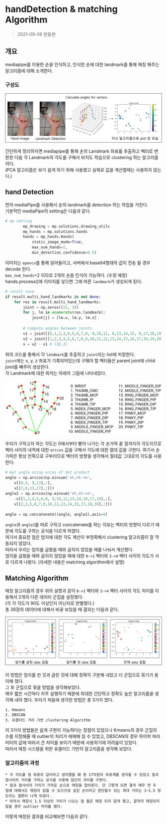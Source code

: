 # handDetection & matching Algorithm

> 2021-09-06 한동현  


## 개요  

mediapipe를 이용한 손을 인식하고, 인식한 손에 대한 landmark를 통해 매칭 해주는 알고리즘에 대해 소개한다.  


### 구성도  

<img src="img/1.png">  

간단하게 정리하자면 mediapipe를 통해 손의 Landmark 좌표를 추출하고 벡터로 변환한 다음 각 Landmark의 각도를 구해서 비지도 학습으로 clustering 하는 알고리즘이다.  
(PCA 알고리즘은 보기 쉽게 하기 위해 사용했고 실제로 값을 계산할때는 사용하지 않는다.)  


## hand Detection  

먼저 mediaPipe를 사용해서 손의 landmark를 detection 하는 작업을 거친다.  
기본적인 mediaPipe의 setting은 다음과 같다.  

``` python
# mp setting
        mp_drawing = mp.solutions.drawing_utils
        mp_hands = mp.solutions.hands
        hands = mp_hands.Hands(
            static_image_mode=True,
            max_num_hands=2,
            min_detection_confidence=0.5)
```

이미지는 `opencv`를 통해 읽어들이고, 서버에서 base64형태의 값이 전송 될 경우 decode 한다.  
`max_num_hands`=2 이므로 2개의 손을 인식이 가능하다. (수정 예정)  
hands.process()에 이미지를 넣으면 그에 따른 `landmark`가 생성되게 된다.  

``` python
# result save
if result.multi_hand_landmarks is not None:
    for res in result.multi_hand_landmarks:
        joint = np.zeros((21, 3))
        for j, lm in enumerate(res.landmark):
            joint[j] = [lm.x, lm.y, lm.z]

        # Compute angles between joints
        v1 = joint[[0,1,2,3,0,5,6,7,0, 9,10,11, 0,13,14,15, 0,17,18,19],:] # Parent joint
        v2 = joint[[1,2,3,4,5,6,7,8,9,10,11,12,13,14,15,16,17,18,19,20],:] # Child joint
        v = v2 - v1 # [20,3]
```  

위의 코드를 통해서 각 `landmark`를 추출하고 `joint`라는 list에 저장한다.  
`joint`에는 x, y, z 좌표가 기록되어있는데 구해야 할 벡터들은 parent joint에 child joint를 빼주어 생성한다.  
각 Landmark에 대한 위치는 아래의 그림에 나타내었다.  

<img src = "img/2.png">  

우리가 구하고자 하는 각도는 0에서부터 뻗어 나가는 각 손가락 끝 점까지의 각도이므로 벡터 사이의 내적에 대한 `arccos` 값을 구해서 각도에 대한 절대 값을 구한다. 여기서 손가락은 항상 안쪽으로 구부리므로 벡터의 방향을 생각해서 절대값 그대로의 각도를 사용한다.  

``` python
# Get angle using arcos of dot product
angle = np.arccos(np.einsum('nt,nt->n',
    v[[0,5, 9,13],:], 
    v[[3,9,13,17],:]))
angle2 = np.arccos(np.einsum('nt,nt->n',
    -v[[1,2,4,5,6,8, 9,10,12,13,14,16,17,18],:], 
    v[[2,3,5,6,7,9,10,11,13,14,15,17,18,19],:]))

angle = np.concatenate((angle, angle2),axis=0)
```

`angle`과 `angle2`를 따로 구하고 concatenate를 하는 이유는 벡터의 방향이 다르기 때문에 각도를 구하는 공식을 다르게 하였다.  
여기서 중요한 점은 엄지에 대한 각도 계산이 부정확해서 clustering 알고리즘이 잘 작동되지 않았다.  
따라서 우리는 엄지를 굽혔을 때와 굽히지 않았을 때를 나눠서 계산했다.  
엄지을 굽혔을 때와 굽히지 않았을 때에 대한 `0->1` 벡터와 `3->4` 벡터 사이의 각도가 서로 다르게 나왔다. (자세한 내용은 matching algorithm에서 설명)  


## Matching Algorithm  

매칭 알고리즘의 경우 위의 설명과 같이 `0->1` 벡터와 `3->4` 벡터 사이의 각도 차이를 이용해서 2개의 다른 데이터 군집을 설정했다.  
(각 각 각도가 90도 이상인지 아닌지로 판별했다.)  
총 38장의 데이터에 대해서 비굫 보았을 때 결과는 다음과 같다.    

<img src="img/3.png">  

이 방법은 엄지를 핀 것과 굽힌 것에 대해 정확히 구분해 내었고 더 군집으로 묶기가 용이해 졌다.  
그 후 군집으로 묶을 방법을 생각해보았다.  
매우 짧은 시간마다 자주 실행하기 때문에 최대한 간단하고 정확도 높은 알고리즘을 생각해 내야 했다. 우리가 처음에 생각한 방법은 총 3가지 였다.  

    1. Kmeans
    2. DBSCAN
    3. 유클리드 거리 기반 clustering Algorithm  

이 3가지 방법들은 쉽게 구현이 가능하다는 장점이 있었으나 Kmeans의 경우 군집의 수를 지정해줄 때 outlier의 처리가 애매해 질 수 있었고, DBSCAN의 경우 하이퍼 파라미터의 값에 따라서 큰 차이를 보이기 때문에 사용하기에 어려움이 있었다.  
따라서 매칭 시스템을 위한 유클리드 기반의 알고리즘을 생각해 보았다.  

### 알고리즘의 과정  
    * 각 각도를 점 좌표의 값이라고 생각했을 떄 총 17차원의 좌표계를 생각할 수 있었고 점과 점사이의 거리를 구하는 공식을 사용해 점간의 겨리를 구한다.  
    * 점과 점사이의 거리가 가까운 순으로 매칭을 잡아준다. 단 그렇게 되면 결국 매우 먼 두 점에 대해서도 매칭이 잡힐 수 있으므로 같은 손이라고 판단할수 있는 최대 거리는 1~1.5 정도라는 결론이 나게 되었다.  
    * 따라서 매칭시 1.5 이상의 거리가 나오는 점 들은 매칭 되지 않게 했고, 끝까지 매칭되지 않을 경우 outlier 처리를 했다.

이렇게 매칭된 결과를 비교해보면 다음과 같다.  
